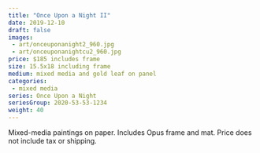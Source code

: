 ```yaml
---
title: "Once Upon a Night II"
date: 2019-12-10
draft: false
images:
 - art/onceuponanight2_960.jpg
 - art/onceuponanightcu2_960.jpg
price: $185 includes frame
size: 15.5x18 including frame
medium: mixed media and gold leaf on panel
categories:
 - mixed media
series: Once Upon a Night
seriesGroup: 2020-53-53-1234
weight: 40
---
```


Mixed-media paintings on paper. Includes Opus frame and mat. Price does not include tax or  shipping.
